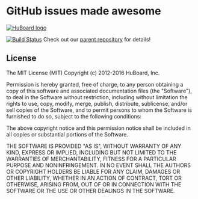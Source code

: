 # GitHub issues made awesome

[![HuBoard logo](https://raw.github.com/huboard/huboard-web/master/app/assets/images/HuBoardSplash960.png)](https://huboard.com)

[![Build Status](https://travis-ci.org/huboard/huboard-web.svg)](https://travis-ci.org/huboard/huboard-web)
Check out our [parent repository](https://github.com/huboard/huboard#github-issues-made-awesome) for details!

## License

The MIT License (MIT)
Copyright (c) 2012-2016 HuBoard, Inc.

Permission is hereby granted, free of charge, to any person obtaining a copy of this software and associated documentation files (the "Software"), to deal in the Software without restriction, including without limitation the rights to use, copy, modify, merge, publish, distribute, sublicense, and/or sell copies of the Software, and to permit persons to whom the Software is furnished to do so, subject to the following conditions:

The above copyright notice and this permission notice shall be included in all copies or substantial portions of the Software.

THE SOFTWARE IS PROVIDED "AS IS", WITHOUT WARRANTY OF ANY KIND, EXPRESS OR IMPLIED, INCLUDING BUT NOT LIMITED TO THE WARRANTIES OF MERCHANTABILITY, FITNESS FOR A PARTICULAR PURPOSE AND NONINFRINGEMENT. IN NO EVENT SHALL THE AUTHORS OR COPYRIGHT HOLDERS BE LIABLE FOR ANY CLAIM, DAMAGES OR OTHER LIABILITY, WHETHER IN AN ACTION OF CONTRACT, TORT OR OTHERWISE, ARISING FROM, OUT OF OR IN CONNECTION WITH THE SOFTWARE OR THE USE OR OTHER DEALINGS IN THE SOFTWARE.
